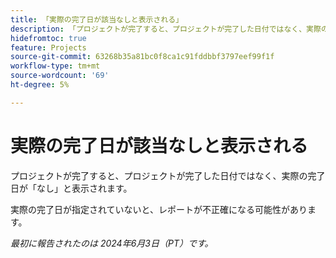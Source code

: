 ```yaml
---
title: 「実際の完了日が該当なしと表示される」
description: 「プロジェクトが完了すると、プロジェクトが完了した日付ではなく、実際の完了日が「なし」と表示されます。」
hidefromtoc: true
feature: Projects
source-git-commit: 63268b35a81bc0f8ca1c91fddbbf3797eef99f1f
workflow-type: tm+mt
source-wordcount: '69'
ht-degree: 5%

---
```



# 実際の完了日が該当なしと表示される

プロジェクトが完了すると、プロジェクトが完了した日付ではなく、実際の完了日が「なし」と表示されます。

実際の完了日が指定されていないと、レポートが不正確になる可能性があります。

_最初に報告されたのは 2024年6月3日（PT）です。_
